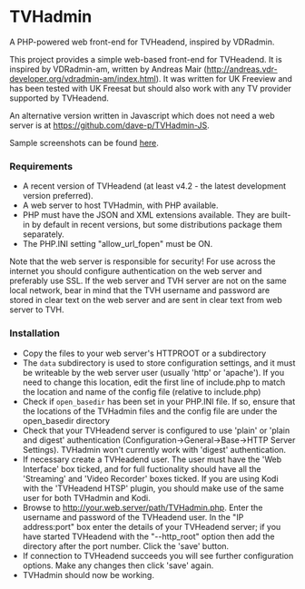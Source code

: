 # TVHadmin
A PHP-powered web front-end for TVHeadend, inspired by VDRadmin.

This project provides a simple web-based front-end for TVHeadend. It is inspired by VDRadmin-am, written by Andreas Mair (http://andreas.vdr-developer.org/vdradmin-am/index.html). It was written for UK Freeview and has been tested with UK Freesat but should also work with any TV provider supported by TVHeadend.

An alternative version written in Javascript which does not need a web server is at https://github.com/dave-p/TVHadmin-JS.

Sample screenshots can be found [here](/screenshots/).

### Requirements
- A recent version of TVHeadend (at least v4.2 - the latest development version preferred).
- A web server to host TVHadmin, with PHP available.
- PHP must have the JSON and XML extensions available. They are built-in by default in recent versions, but some distributions package them separately.
- The PHP.INI setting "allow_url_fopen" must be ON.

Note that the web server is responsible for security! For use across the internet you should configure authentication on the web server and preferably use SSL. If the web server and TVH server are not on the same local network, bear in mind that the TVH username and password are stored in clear text on the web server and are sent in clear text from web server to TVH.

### Installation
- Copy the files to your web server's HTTPROOT or a subdirectory
- The `data` subdirectory is used to store configuration settings, and it must be writeable by the web server user (usually 'http' or 'apache'). If you need to change this location, edit the first line of include.php to match the location and name of the config file (relative to include.php)
- Check if `open_basedir` has been set in your PHP.INI file. If so, ensure that the locations of the TVHadmin files and the config file are under the open_basedir directory
- Check that your TVHeadend server is configured to use 'plain' or 'plain and digest' authentication (Configuration->General->Base->HTTP Server Settings). TVHadmin won't currently work with 'digest' authentication.
- If necessary create a TVHeadend user. The user must have the 'Web Interface' box ticked, and for full fuctionality should have all the 'Streaming' and 'Video Recorder' boxes ticked. If you are using Kodi with the 'TVHeadend HTSP' plugin, you should make use of the same user for both TVHadmin and Kodi.
- Browse to http://your.web.server/path/TVHadmin.php. Enter the username and password of the TVHeadend user. In the "IP address:port" box enter the details of your TVHeadend server; if you have started TVHeadend with the "--http_root" option then add the directory after the port number. Click the 'save' button.
- If connection to TVHeadend succeeds you will see further configuration options. Make any changes then click 'save' again.
- TVHadmin should now be working.
